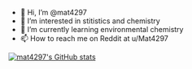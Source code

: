 - 👋 Hi, I’m @mat4297
- 👀 I’m interested in stitistics and chemistry
- 🌱 I’m currently learning environmental chemistry
- 📫 How to reach me on Reddit at u/Mat4297

<!---
mat4297/mat4297 is a ✨ special ✨ repository because its `README.md` (this file) appears on your GitHub profile.
You can click the Preview link to take a look at your changes.
--->

[![mat4297's GitHub stats](https://github-readme-stats.vercel.app/api?username=mat4297)](https://github.com/anuraghazra/github-readme-stats)
